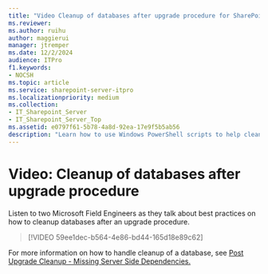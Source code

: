 ```yaml
---
title: "Video Cleanup of databases after upgrade procedure for SharePoint Server 2016"
ms.reviewer: 
ms.author: ruihu    
author: maggierui
manager: jtremper
ms.date: 12/2/2024
audience: ITPro
f1.keywords:
- NOCSH
ms.topic: article
ms.service: sharepoint-server-itpro
ms.localizationpriority: medium
ms.collection:
- IT_Sharepoint_Server
- IT_Sharepoint_Server_Top
ms.assetid: e0797f61-5b78-4a8d-92ea-17e9f5b5ab56
description: "Learn how to use Windows PowerShell scripts to help cleaning up SharePoint Server 2016 databases after a successful upgrade procedure."
---
```


# Video: Cleanup of databases after upgrade procedure

Listen to two Microsoft Field Engineers as they talk about best practices on how to cleanup databases after an upgrade procedure. 
  
> [!VIDEO 59ee1dec-b564-4e86-bd44-165d18e89c62]
  
For more information on how to handle cleanup of a database, see [Post Upgrade Cleanup - Missing Server Side Dependencies.](/archive/blogs/dawiese/post-upgrade-cleanup-missing-server-side-dependencies)
